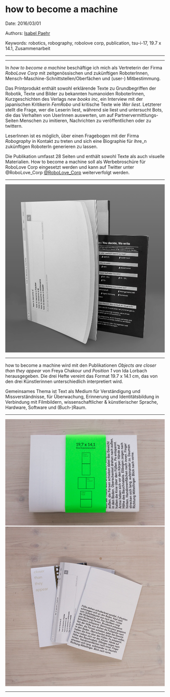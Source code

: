 # how to become a machine

Date: 2016/03/01

Authors: [Isabel Paehr](http://www.isabelpaehr.de)

Keywords: robotics, robography, robolove corp, publication, tsu-i-17, 19.7 x 14.1, Zusammenarbeit

---
---


In *how to become a machine* beschäftige ich mich als Vertreterin der Firma *RoboLove Corp* mit zeitgenössischen und zukünftigen RoboterInnen, 
Mensch-Maschine-Schnittstellen/Oberfächen und (user-) Mitbestimmung. 

Das Printprodukt enthält sowohl erklärende Texte zu Grundbegriffen der Robotik, Texte und Bilder zu bekannten humanoiden RoboterInnen, Kurzgeschichten des Verlags *new books inc*, ein Interview mit der japanischen Kritikerin *FemRobo* und kritische Texte wie *Wer liest*. 
Letzterer stellt die Frage, wer die Leserin liest, während sie liest und untersucht Bots, die das Verhalten von UserInnen auswerten, um auf Partnervermittlungs-Seiten Menschen zu imitieren, Nachrichten zu veröffentlichen oder zu twittern. 

LeserInnen ist es möglich, über einen Fragebogen mit der Firma *Robography* in Kontakt zu treten und sich eine Biographie für ihre_n zukünftigen RoboterIn generieren zu lassen.


Die Publikation umfasst 28 Seiten und enthält sowohl Texte als auch visuelle Materialien. How to become a machine soll als Werbebroschüre für RoboLove Corp eingesetzt werden und kann auf Twitter unter @RoboLove_Corp [@RoboLove_Corp](https://twitter.com/RoboLove_Corp) weiterverfolgt werden.
  
---

![](howto.jpg)

---

how to become a machine wird mit den Publikationen *Objects are closer than they appear* von Freya Chakour und *Position 1* von Ida Lorbach herausgegeben. Die drei Hefte vereint das Format 19.7 x 14.1 cm, das von den drei Künstlerinnen unterschiedlich interpretiert wird. 

Gemeinsames Thema ist Text als Medium für Verständigung und Missverständnisse, für Überwachung, Erinnerung und Identitätsbildung in Verbindung mit Filmbildern, wissenschaftlicher & künstlerischer Sprache, Hardware, Software und (Buch-)Raum. 

---

![](neunzehnsieben_01.jpg)
![](neunzehnsieben_02.jpg)

---
